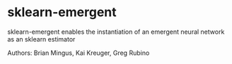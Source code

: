 # sklearn-emergent
sklearn-emergent enables the instantiation of an emergent neural network as an sklearn estimator

Authors: Brian Mingus, Kai Kreuger, Greg Rubino
